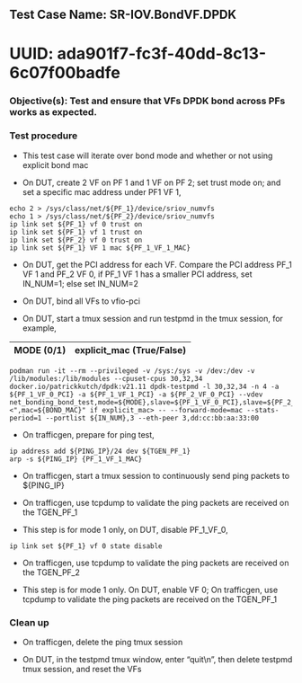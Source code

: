## Test Case Name: SR-IOV.BondVF.DPDK
# UUID: ada901f7-fc3f-40dd-8c13-6c07f00badfe

### Objective(s): Test and ensure that VFs DPDK bond across PFs works as expected.

### Test procedure

* This test case will iterate over bond mode and whether or not using explicit bond mac

* On DUT, create 2 VF on PF 1 and 1 VF on PF 2; set trust mode on; and set a specific mac address under PF1 VF 1,
```
echo 2 > /sys/class/net/${PF_1}/device/sriov_numvfs
echo 1 > /sys/class/net/${PF_2}/device/sriov_numvfs
ip link set ${PF_1} vf 0 trust on
ip link set ${PF_1} vf 1 trust on
ip link set ${PF_2} vf 0 trust on
ip link set ${PF_1} VF 1 mac ${PF_1_VF_1_MAC}
```

* On DUT, get the PCI address for each VF. Compare the PCI address PF_1 VF 1 and PF_2 VF 0, if PF_1 VF 1 has a smaller PCI address, set IN_NUM=1; else set IN_NUM=2

* On DUT, bind all VFs to vfio-pci

* On DUT, start a tmux session and run testpmd in the tmux session, for example,

| MODE (0/1) | explicit_mac (True/False) |
| ---------- | ----- |

```
podman run -it --rm --privileged -v /sys:/sys -v /dev:/dev -v /lib/modules:/lib/modules --cpuset-cpus 30,32,34 docker.io/patrickkutch/dpdk:v21.11 dpdk-testpmd -l 30,32,34 -n 4 -a ${PF_1_VF_0_PCI} -a ${PF_1_VF_1_PCI} -a ${PF_2_VF_0_PCI} --vdev net_bonding_bond_test,mode=${MODE},slave=${PF_1_VF_0_PCI},slave=${PF_2_VF_0_PCI},primary=${PF_1_VF_0_PCI}<",mac=${BOND_MAC}" if explicit_mac> -- --forward-mode=mac --stats-period=1 --portlist ${IN_NUM},3 --eth-peer 3,dd:cc:bb:aa:33:00
```

* On trafficgen, prepare for ping test,
```
ip address add ${PING_IP}/24 dev ${TGEN_PF_1}
arp -s ${PING_IP} {PF_1_VF_1_MAC}
```

* On trafficgen, start a tmux session to continuously send ping packets to ${PING_IP}

* On trafficgen, use tcpdump to validate the ping packets are received on the TGEN_PF_1

* This step is for mode 1 only, on DUT, disable PF_1_VF_0,
```
ip link set ${PF_1} vf 0 state disable
```

* On trafficgen, use tcpdump to validate the ping packets are received on the TGEN_PF_2

* This step is for mode 1 only. On DUT, enable VF 0; On trafficgen, use tcpdump to validate the ping packets are received on the TGEN_PF_1


### Clean up

* On trafficgen, delete the ping tmux session

* On DUT, in the testpmd tmux window, enter “quit\n”, then delete testpmd tmux session, and reset the VFs
